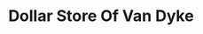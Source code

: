 ---
title: "Dollar Store Of Van Dyke"
url: /detroit/dollar-store-of-van-dyke/
shop: variety store
---